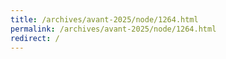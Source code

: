 ```yaml
---
title: /archives/avant-2025/node/1264.html
permalink: /archives/avant-2025/node/1264.html
redirect: /
---
```

